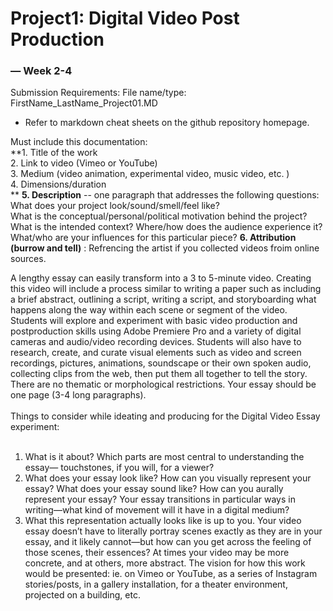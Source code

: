 # Project1: Digital Video Post Production
### — Week 2-4

Submission Requirements:
File name/type: FirstName_LastName_Project01.MD

* Refer to markdown cheat sheets on the github repository homepage.

Must include this documentation: <br>
**1. Title of the work <br>
2. Link to video (Vimeo or YouTube) <br>
3. Medium (video animation, experimental video, music video, etc. ) <br>
4. Dimensions/duration <br> **
**5. Description** -- one paragraph that addresses the following questions: <br>
What does your project look/sound/smell/feel like? <br>
What is the conceptual/personal/political motivation behind the project? <br>
What is the intended context? Where/how does the audience experience it? <br>
What/who are your influences for this particular piece?
**6. Attribution (burrow and tell)** : Refrencing the artist if you collected videos froim online sources. <br>

A lengthy essay can easily transform into a 3 to 5-minute video. Creating this video will include a process similar to writing a paper such as including a brief abstract, outlining a script, writing a script, and storyboarding what happens along the way within each scene or segment of the video. Students will explore and experiment with basic video production and postproduction skills using Adobe Premiere Pro and a variety of digital cameras and audio/video recording devices. Students will also have to research, create, and curate visual elements such as video and screen recordings, pictures, animations, soundscape or their own spoken audio, collecting clips from the web, then put them all together to tell the story. There are no thematic or morphological restrictions. Your essay should be one page (3-4 long paragraphs).
<br><br>
Things to consider while ideating and producing for the Digital Video Essay experiment:<br><br>
1. What is it about? Which parts are most central to understanding the essay— touchstones, if you will, for a viewer? <br>
2. What does your essay look like? How can you visually represent your essay? What does your essay sound like? How can you aurally represent your essay? Your essay transitions in particular ways in writing—what kind of movement will it have in a digital medium?
3. What this representation actually looks like is up to you. Your video essay doesn’t have to literally portray scenes exactly as they are in your essay, and it likely cannot—but how can you get across the feeling of those scenes, their essences? At times your video may be more concrete, and at others, more abstract.
The vision for how this work would be presented: ie. on Vimeo or YouTube, as a series of Instagram stories/posts, in a gallery installation, for a theater environment, projected on a building, etc.
